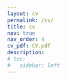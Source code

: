 ```yaml
---
layout: cv
permalink: /cv/
title: cv
nav: true
nav_order: 4
cv_pdf: CV.pdf
description: 
# toc:
#   sidebar: left
---
```

